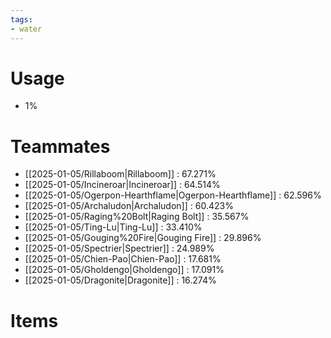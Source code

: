 ```yaml
---
tags:
- water
---
```

# Usage
- 1%
# Teammates
- [[2025-01-05/Rillaboom|Rillaboom]] : 67.271%
- [[2025-01-05/Incineroar|Incineroar]] : 64.514%
- [[2025-01-05/Ogerpon-Hearthflame|Ogerpon-Hearthflame]] : 62.596%
- [[2025-01-05/Archaludon|Archaludon]] : 60.423%
- [[2025-01-05/Raging%20Bolt|Raging Bolt]] : 35.567%
- [[2025-01-05/Ting-Lu|Ting-Lu]] : 33.410%
- [[2025-01-05/Gouging%20Fire|Gouging Fire]] : 29.896%
- [[2025-01-05/Spectrier|Spectrier]] : 24.989%
- [[2025-01-05/Chien-Pao|Chien-Pao]] : 17.681%
- [[2025-01-05/Gholdengo|Gholdengo]] : 17.091%
- [[2025-01-05/Dragonite|Dragonite]] : 16.274%
# Items